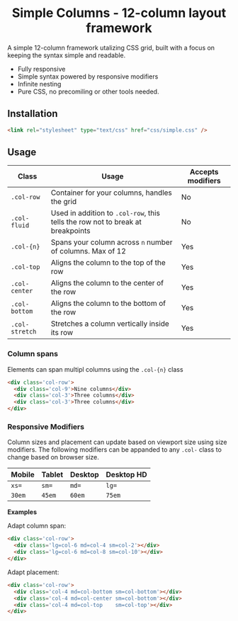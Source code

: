 <span align="center">

# Simple Columns - 12-column layout framework

</span>

A simple 12-column framework utalizing CSS grid, built with a focus on keeping the syntax simple and readable. 

* Fully responsive
* Simple syntax powered by responsive modifiers
* Infinite nesting
* Pure CSS, no precomiling or other tools needed.

## Installation

```html
<link rel="stylesheet" type="text/css" href="css/simple.css" />
```

## Usage 

Class | Usage | Accepts modifiers
----|----|----
`.col-row` | Container for your columns, handles the grid | No
`.col-fluid` | Used in addition to `.col-row`, this tells the row not to break at breakpoints | No
`.col-{n}` | Spans your column across `n` number of columns. Max of 12 | Yes
`.col-top` | Aligns the column to the top of the row | Yes
`.col-center` | Aligns the column to the center of the row | Yes
`.col-bottom` | Aligns the column to the bottom of the row | Yes 
`.col-stretch` | Stretches a column vertically inside its row | Yes 

### Column spans

Elements can span multipl columns using the `.col-{n}` class

```html
<div class='col-row'>
  <div class='col-9'>Nine columns</div>
  <div class='col-3'>Three columns</div>
  <div class='col-3'>Three columns</div>
</div>
```

### Responsive Modifiers

Column sizes and placement can update based on viewport size using size modifiers. The following modifiers can be appanded to any `.col-` class to change based on browser size.

Mobile | Tablet | Desktop | Desktop HD
----|----|----|----
`xs=` | `sm=` | `md=` | `lg=`
`30em` | `45em` | `60em` | `75em`

**Examples**

Adapt column span:
```html
<div class='col-row'>
  <div class='lg=col-6 md=col-4 sm=col-2'></div>
  <div class='lg=col-6 md=col-8 sm=col-10'></div>
</div>
```

Adapt placement:
```html
<div class='col-row'>
  <div class='col-4 md=col-bottom sm=col-bottom'></div>
  <div class='col-4 md=col-center sm=col-bottom'></div>
  <div class='col-4 md=col-top    sm=col-top'></div>
</div>
```